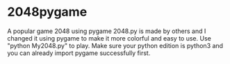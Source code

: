 # 2048pygame
A popular game 2048 using pygame
2048.py is made by others and I changed it using pygame to make it more colorful and easy to use.
Use "python My2048.py" to play.
Make sure your python edition is python3 and you can already import pygame successfully first.
